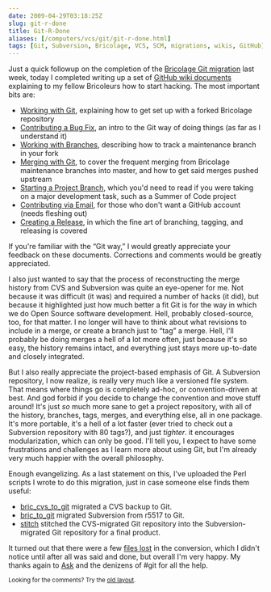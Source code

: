 ```yaml
--- 
date: 2009-04-29T03:18:25Z
slug: git-r-done
title: Git-R-Done
aliases: [/computers/vcs/git/git-r-done.html]
tags: [Git, Subversion, Bricolage, VCS, SCM, migrations, wikis, GitHub]
---
```


<p>Just a quick followup on the completion of
the <a href="/computers/vcs/git/bricolage-to-git.html" title="Migrating Bricolage CVS and SVN to Git">Bricolage Git migration</a> last week, today I
completed writing up a set
of <a href="http://wiki.github.com/bricoleurs/bricolage/development" title="Bricolage Wiki: Development">GitHub wiki documents</a> explaining to my
fellow Bricoleurs how to start hacking. The most important bits are:</p>

<ul>
  <li><a href="http://wiki.github.com/bricoleurs/bricolage/working-with-git">Working with Git</a>, explaining how to get set up with a forked Bricolage repository</li>
  <li><a href="http://wiki.github.com/bricoleurs/bricolage/contributing-a-bug-fix">Contributing a Bug Fix</a>, an intro to the Git way of doing things (as far as I understand it)</li>
  <li><a href="http://wiki.github.com/bricoleurs/bricolage/working-with-branches">Working with Branches</a>, describing how to track a maintenance branch in your fork</li>
  <li><a href="http://wiki.github.com/bricoleurs/bricolage/merging-with-git">Merging with Git</a>, to cover the frequent merging from Bricolage maintenance branches into master, and how to get said merges pushed upstream</li>
  <li><a href="http://wiki.github.com/bricoleurs/bricolage/starting-a-project-branch">Starting a Project Branch</a>, which you'd need to read if you were taking on a major development task, such as a Summer of Code project</li>
  <li><a href="http://wiki.github.com/bricoleurs/bricolage/contributing-via-email">Contributing via Email</a>, for those who don't want a GitHub account (needs fleshing out)</li>
  <li><a href="http://wiki.github.com/bricoleurs/bricolage/creating-a-release">Creating a Release</a>, in which the fine art of branching, tagging, and releasing is covered</li>
</ul>

<p>If you're familiar with the “Git way,” I would greatly appreciate your feedback on these documents. Corrections and comments would be greatly appreciated.</p>

<p>I also just wanted to say that the process of reconstructing the merge
history from CVS and Subversion was quite an eye-opener for me. Not because it
was difficult (it was) and required a number of hacks (it did), but because it
highlighted just how much better a fit Git is for the way in which we do Open
Source software development. Hell, probably closed-source, too, for that
matter. I no longer will have to think about what revisions to include in a
merge, or create a branch just to “tag” a merge. Hell, I'll probably be doing
merges a hell of a lot more often, just because it's so easy, the history
remains intact, and everything just stays more up-to-date and closely
integrated.</p>

<p>But I also really appreciate the project-based emphasis of Git. A
Subversion repository, I now realize, is really very much like a versioned
file system. That means where things go is completely ad-hoc, or
convention-driven at best. And god forbid if you decide to change the
convention and move stuff around! It's just <em>so</em> much more sane to get
a project repository, with all of the history, branches, tags, merges, and
everything else, all in one package. It's more portable, it's a hell of a lot
faster (ever tried to check out a Subversion repository with 80 tags?), and
just <em>tighter</em>. it encourages modularization, which can only be good.
I'll tell you, I expect to have some frustrations and challenges as I learn
more about using Git, but I'm already very much happier with the overall
philosophy.</p>

<p>Enough evangelizing. As a last statement on this, I've uploaded the Perl
scripts I wrote to do this migration, just in case someone else finds them
useful:</p>

<ul>
  <li><a href="/computers/vcs/git/bricolage-migration/bric_cvs_to_git">bric_cvs_to_git</a> migrated a CVS backup to Git.</li>
  <li><a href="/computers/vcs/git/bricolage-migration/bric_to_git">bric_to_git</a> migrated Subversion from r5517 to Git.</li>
  <li><a href="/computers/vcs/git/bricolage-migration/stitch">stitch</a> stitched the CVS-migrated Git repository into the Subversion-migrated Git repository for a final product.</li>
</ul>

<p>It turned out that there were a
few <a href="http://github.com/bricoleurs/bricolage/commit/95c2335634a64fc68745629d5242cad5b1c69d48">files lost</a> in the conversion, which I didn't notice until after all was said and
done, but overall I'm very happy. My thanks again
to <a href="http://www.askask.com/">Ask</a> and the denizens of #git for all
the help.</p>


<p class="past"><small>Looking for the comments? Try the <a rel="nofollow" href="//past.justatheory.com/computers/vcs/git/git-r-done.html">old layout</a>.</small></p>


